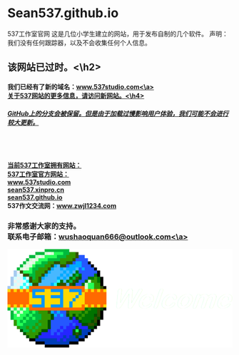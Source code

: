 # Sean537.github.io
537工作室官网
这是几位小学生建立的网站，用于发布自制的几个软件。
声明：我们没有任何跟踪器，以及不会收集任何个人信息。

<h2>该网站已过时。<\h2>
<h4>我们已经有了新的域名：<a href="www.537studio.com">www.537studio.com<\a><br>关于537网站的更多信息，请访问新网站。<\h4>
<h5>GitHub上的分支会被保留。但是由于加载过慢影响用户体验，我们可能不会进行较大更新。</h5>
<br><br>
<h4>当前537工作室拥有网站：<br>537工作室官方网站：<br><a href="www.537studio.com">www.537studio.com</a><br><a href="sean537.xinpro.cn">sean537.xinpro.cn</a><br><a href="sean537.github.io">sean537.github.io</a><br>537作文交流网：<a href="www.zwjl1234.com">www.zwjl1234.com</a></h4>
<h3>非常感谢大家的支持。<br>联系电子邮箱：<a href="mailto:wushaoquan666@outlook.com">wushaoquan666@outlook.com<\a></h3>
<img src="537logo.png" alt="537logo">
